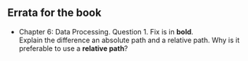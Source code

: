## Errata for the book


- Chapter 6: Data Processing. Question 1. Fix is in **bold**.  
Explain the difference an absolute path and a relative path. Why is it preferable to use a **relative path**?


